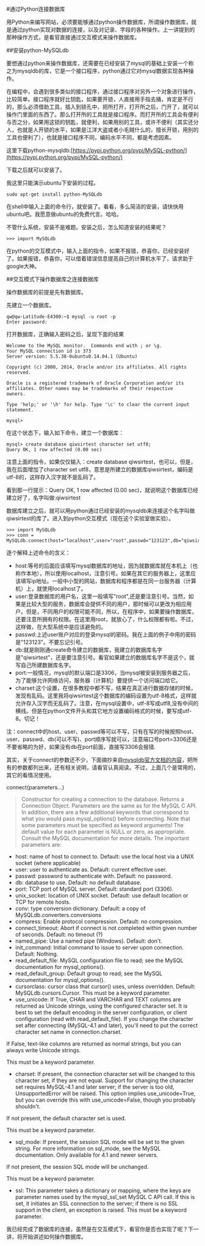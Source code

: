 #通过Python连接数据库

用Python来编写网站，必须要能够通过python操作数据库，所谓操作数据库，就是通过python实现对数据的连接，以及对记录、字段的各种操作。上一讲提到的那种操作方式，是看官直接通过交互模式来操作数据库。

##安装python-MySQLdb

要想通过python来操作数据库，还需要在已经安装了mysql的基础上安装一个称之为mysqldb的库，它是一个接口程序，python通过它对mysql数据实现各种操作。

在编程中，会遇到很多类似的接口程序，通过接口程序对另外一个对象进行操作，比较简单。接口程序就好比钥匙，如果要开锁，人直接用手指去捅，肯定是不行的，那么必须借助工具，插入到锁孔中，把所打开，打开所之后，门开了，就可以操作门里面的东西了。那么打开所的工具就是接口程序。而打开所的工具会有便利与否之分，如果用这锁的钥匙，就便利，如果用别的工具，或许不便利（其实还分人，也就是人开锁的水平，如果是江洋大盗或者小毛贼什么的，擅长开锁，用别的工具也便利了），也就是接口程序不同，编码水平不同，都是考虑因素。

这里下载python-mysqldb:[https://pypi.python.org/pypi/MySQL-python/](https://pypi.python.org/pypi/MySQL-python/)

下载之后就可以安装了。

我这里只能演示ubuntu下安装的过程。

    sudo apt-get install python-MySQLdb

在shell中输入上面的命令行，就安装了。看看，多么简洁的安装，请快快用ubuntu吧。我愿意做ubuntu的免费代言。哈哈。

不管什么系统，安装不是难题。安装之后，怎么知道安装的结果呢？

    >>> import MySQLdb 

在python的交互模式中，输入上面的指令，如果不报错，恭喜你，已经安装好了。如果报错，恭喜你，可以借着错误信息提高自己的计算机水平了，请求助于google大神。

##交互模式下操作数据库之连接数据库

操作数据库的前提是先有数据库。

先建立一个数据库。

    qw@qw-Latitude-E4300:~$ mysql -u root -p
    Enter password:                             

打开数据库，正确输入密码之后，呈现下面的结果
    
    Welcome to the MySQL monitor.  Commands end with ; or \g.
    Your MySQL connection id is 373
    Server version: 5.5.38-0ubuntu0.14.04.1 (Ubuntu)

    Copyright (c) 2000, 2014, Oracle and/or its affiliates. All rights reserved.

    Oracle is a registered trademark of Oracle Corporation and/or its
    affiliates. Other names may be trademarks of their respective
    owners.

    Type 'help;' or '\h' for help. Type '\c' to clear the current input statement.

    mysql> 

在这个状态下，输入如下命令，建立一个数据库：

    mysql> create database qiwsirtest character set utf8;
    Query OK, 1 row affected (0.00 sec)

注意上面的指令，如果仅仅输入：create database qiwsirtest，也可以，但是，我在后面增加了character set utf8，意思是所建立的数据库qiwsirtest，编码是utf-8的，这样存入汉字就不是乱码了。

看到那一行提示：Query OK, 1 row affected (0.00 sec)，就说明这个数据库已经建立好了，名字叫做:qiwsirtest

数据库建立之后，就可以用python通过已经安装的mysqldb来连接这个名字叫做qiwsirtest的库了。进入到python交互模式（现在这个实验室做实验）。

    >>> import MySQLdb
    >>> conn = MySQLdb.connect(host="localhost",user="root",passwd="123123",db="qiwsirtest",port=3306,charset="utf8")

逐个解释上述命令的含义：

- host:等号的后面应该填写mysql数据库的地址，因为就数据库就在本机上（也称作本地），所以使用localhost，注意引号。如果在其它的服务器上，这里应该填写ip地址。一般中小型的网站，数据库和程序都是在同一台服务器（计算机）上，就使用localhost了。
- user:登录数据库的用户名，这里一般填写"root",还是要注意引号。当然，如果是比较大型的服务，数据库会提供不同的用户，那时候可以更改为相应用户。但是，不同用户的权限可能不同，所以，在程序中，如果要操作数据库，还要注意所拥有的权限。在这里用root，就放心了，什么权限都有啦。不过，这样做，在大型系统中是应该避免的。
- passwd:上述user账户对应的登录mysql的密码。我在上面的例子中用的密码是"123123"。不要忘记引号。
- db:就是刚刚通create命令建立的数据库，我建立的数据库名字是"qiwsirtest"，还是要注意引号。看官如果建立的数据库名字不是这个，就写自己所建数据库名字。
- port:一般情况，mysql的默认端口是3306，当mysql被安装到服务器之后，为了能够允许网络访问，服务器（计算机）要提供一个访问端口给它。
- charset:这个设置，在很多教程中都不写，结果在真正进行数据存储的时候，发现有乱码。这里我将qiwsirtest这个数据库的编码设置为utf-8格式，这样就允许存入汉字而无乱码了。注意，在mysql设置中，utf-8写成utf8,没有中间的横线。但是在python文件开头和其它地方设置编码格式的时候，要写成utf-8。切记！

注：connect中的host、user、passwd等可以不写，只有在写的时候按照host、user、passwd、db(可以不写)、port顺序写就可以，注意端口号port=3306还是不要省略的为好，如果没有db在port前面，直接写3306会报错.

其实，关于connect的参数还不少，下面摘抄来自[mysqldb官方文档的内容](http://mysql-python.sourceforge.net/MySQLdb.html)，把所有的参数都列出来，还有相关说明，请看官认真阅读。不过，上面几个是常用的，其它的看情况使用。

connect(parameters...)

>Constructor for creating a connection to the database. Returns a Connection Object. Parameters are the same as for the MySQL C API. In addition, there are a few additional keywords that correspond to what you would pass mysql_options() before connecting. Note that some parameters must be specified as keyword arguments! The default value for each parameter is NULL or zero, as appropriate. Consult the MySQL documentation for more details. The important parameters are:

- host: name of host to connect to. Default: use the local host via a UNIX socket (where applicable)
- user: user to authenticate as. Default: current effective user.
- passwd: password to authenticate with. Default: no password.
- db: database to use. Default: no default database.
- port: TCP port of MySQL server. Default: standard port (3306).
- unix_socket: location of UNIX socket. Default: use default location or TCP for remote hosts.
- conv: type conversion dictionary. Default: a copy of MySQLdb.converters.conversions
- compress: Enable protocol compression. Default: no compression.
- connect_timeout: Abort if connect is not completed within given number of seconds. Default: no timeout (?)
- named_pipe: Use a named pipe (Windows). Default: don't.
- init_command: Initial command to issue to server upon connection. Default: Nothing.
- read_default_file: MySQL configuration file to read; see the MySQL documentation for mysql_options().
- read_default_group: Default group to read; see the MySQL documentation for mysql_options().
- cursorclass: cursor class that cursor() uses, unless overridden. Default: MySQLdb.cursors.Cursor. This must be a keyword parameter.
- use_unicode: If True, CHAR and VARCHAR and TEXT columns are returned as Unicode strings, using the configured character set. It is best to set the default encoding in the server configuration, or client configuration (read with read_default_file). If you change the character set after connecting (MySQL-4.1 and later), you'll need to put the correct character set name in connection.charset.

If False, text-like columns are returned as normal strings, but you can always write Unicode strings.

This must be a keyword parameter.

- charset: If present, the connection character set will be changed to this character set, if they are not equal. Support for changing the character set requires MySQL-4.1 and later server; if the server is too old, UnsupportedError will be raised. This option implies use_unicode=True, but you can override this with use_unicode=False, though you probably shouldn't.

If not present, the default character set is used.

This must be a keyword parameter.

- sql_mode: If present, the session SQL mode will be set to the given string. For more information on sql_mode, see the MySQL documentation. Only available for 4.1 and newer servers.
                                                                                                                                        
If not present, the session SQL mode will be unchanged.

This must be a keyword parameter.

- ssl: This parameter takes a dictionary or mapping, where the keys are parameter names used by the mysql_ssl_set MySQL C API call. If this is set, it initiates an SSL connection to the server; if there is no SSL support in the client, an exception is raised. This must be a keyword parameter.

我已经完成了数据库的连接，虽然是在交互模式下，看官你是否也实现了呢？下一讲，将开始讲述如何操作数据库。
